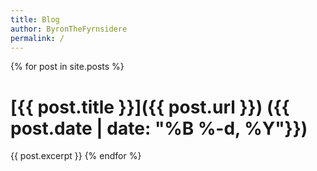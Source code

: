 ```yaml
---
title: Blog
author: ByronTheFyrnsidere
permalink: /
---
```


{% for post in site.posts %}
# [{{ post.title }}]({{ post.url }}) ({{ post.date | date: "%B %-d, %Y"}})

{{ post.excerpt }}
{% endfor %}
